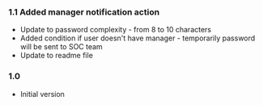 ### 1.1 Added manager notification action

-   Update to password complexity - from 8 to 10 characters<br>
-   Added condition if user doesn't have manager - temporarily password will be sent to SOC team
-   Update to readme file

### 1.0

-   Initial version